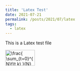 ```yaml
---
title: 'Latex Test'
date: 2021-07-21
permalink: /posts/2021/07/latex
tags:
  - latex
---
```


This is a Latex test file

<img src="http://www.sciweavers.org/tex2img.php?eq=%5Cfrac%7B%20%5Csum_%7Bt%3D0%7D%5E%7BN%7Df%28t%2Ck%29%20%7D%7BN%7D&bc=White&fc=Black&im=jpg&fs=12&ff=arev&edit=0" align="center" border="0" alt="\frac{ \sum_{t=0}^{N}f(t,k) }{N}" width="94" height="50" />
